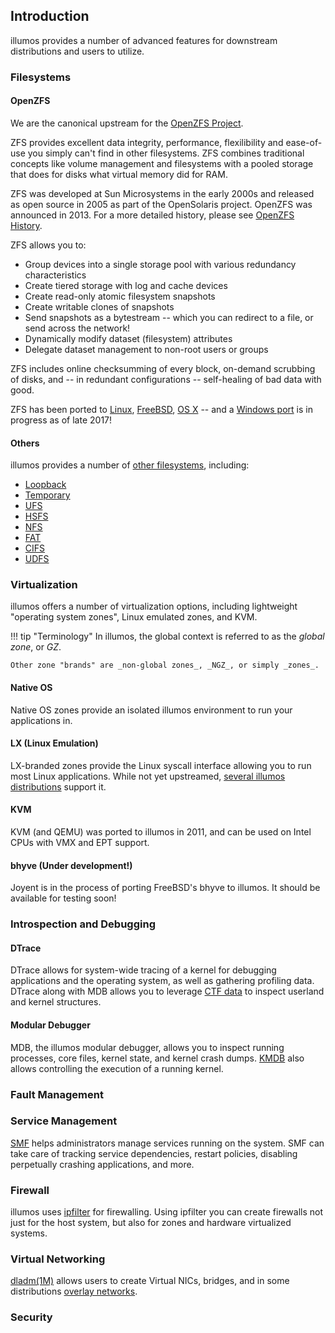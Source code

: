 ## Introduction

illumos provides a number of advanced features for downstream distributions and
users to utilize.

### Filesystems

#### OpenZFS

We are the canonical upstream for the [OpenZFS Project](http://open-zfs.org/).

ZFS provides excellent data integrity, performance, flexilibility and
ease-of-use you simply can't find in other filesystems. ZFS combines
traditional concepts like volume management and filesystems with a pooled
storage that does for disks what virtual memory did for RAM.

ZFS was developed at Sun Microsystems in the early 2000s and released as open
source in 2005 as part of the OpenSolaris project. OpenZFS was announced in
2013. For a more detailed history, please see [OpenZFS
History](http://open-zfs.org/wiki/History).

ZFS allows you to:

* Group devices into a single storage pool with various redundancy characteristics
* Create tiered storage with log and cache devices
* Create read-only atomic filesystem snapshots
* Create writable clones of snapshots
* Send snapshots as a bytestream -- which you can redirect to a file, or send across the network!
* Dynamically modify dataset (filesystem) attributes
* Delegate dataset management to non-root users or groups

ZFS includes online checksumming of every block, on-demand scrubbing of disks,
and -- in redundant configurations -- self-healing of bad data with good.

ZFS has been ported to [Linux](http://zfsonlinux.org/),
[FreeBSD](https://www.freebsd.org/doc/handbook/zfs.html), [OS
X](https://openzfsonosx.org/) -- and a [Windows
port](https://github.com/openzfsonwindows/ZFSin) is in progress as of late
2017!

#### Others

illumos provides a number of [other filesystems](https://illumos.org/man/7fs/all), including:

* [Loopback](https://illumos.org/man/7fs/lofs)
* [Temporary](https://illumos.org/man/7fs/tmpfs)
* [UFS](https://illumos.org/man/7fs/ufs)
* [HSFS](https://illumos.org/man/7fs/hsfs)
* [NFS](https://illumos.org/man/1M/nfsd)
* [FAT](https://illumos.org/man/7fs/pcfs)
* [CIFS](https://illumos.org/man/7fs/smbfs)
* [UDFS](https://illumos.org/man/7fs/udfs)

### Virtualization

illumos offers a number of virtualization options, including lightweight
"operating system zones", Linux emulated zones, and KVM.

!!! tip "Terminology"
    In illumos, the global context is referred to as the _global zone_, or
    _GZ_.

    Other zone "brands" are _non-global zones_, _NGZ_, or simply _zones_.

#### Native OS

Native OS zones provide an isolated illumos environment to run your
applications in.

#### LX (Linux Emulation)

LX-branded zones provide the Linux syscall interface allowing you to run most
Linux applications. While not yet upstreamed,
[several illumos distributions](./distro.md) support it.

#### KVM

KVM (and QEMU) was ported to illumos in 2011, and can be used on Intel CPUs with
VMX and EPT support.

#### bhyve (Under development!)

Joyent is in the process of porting FreeBSD's bhyve to illumos. It should be
available for testing soon!

### Introspection and Debugging

#### DTrace

DTrace allows for system-wide tracing of a kernel for debugging applications and
the operating system, as well as gathering profiling data. DTrace along with MDB
allows you to leverage [CTF data](https://illumos.org/man/4/ctf) to inspect
userland and kernel structures.

#### Modular Debugger

MDB, the illumos modular debugger, allows you to inspect running processes, core
files, kernel state, and kernel crash dumps.
[KMDB](https://illumos.org/man/1/kmdb) also allows controlling the execution of a
running kernel.

### Fault Management

### Service Management

[SMF](https://illumos.org/man/5/smf) helps administrators manage services
running on the system. SMF can take care of tracking service dependencies,
restart policies, disabling perpetually crashing applications, and more.

### Firewall

illumos uses [ipfilter](https://illumos.org/man/5/ipfilter) for firewalling. Using
ipfilter you can create firewalls not just for the host system, but also for
zones and hardware virtualized systems.

### Virtual Networking

[dladm(1M)](https://illumos.org/man/1M/dladm) allows users to create Virtual
NICs, bridges, and in some distributions
[overlay networks](https://smartos.org/man/5/overlay).

### Security

